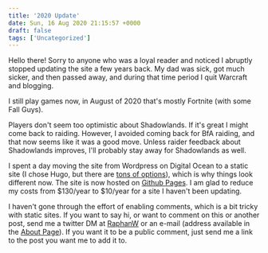 ```yaml
---
title: '2020 Update'
date: Sun, 16 Aug 2020 21:15:57 +0000
draft: false
tags: ['Uncategorized']
---
```


Hello there! Sorry to anyone who was a loyal reader and noticed I abruptly stopped updating the site a few years back. My dad was sick, got much sicker, and then passed away, and during that time period I quit Warcraft and blogging.

I still play games now, in August of 2020 that's mostly Fortnite (with some Fall Guys).

Players don't seem too optimistic about Shadowlands. If it's great I might come back to raiding. However, I avoided coming back for BfA raiding, and that now seems like it was a good move. Unless raider feedback about Shadowlands improves, I'll probably stay away for Shadowlands as well.

I spent a day moving the site from Wordpress on Digital Ocean to a static site (I chose Hugo, but there are [tons of options](https://www.staticgen.com/)), which is why things look different now. The site is now hosted on [Github Pages](https://pages.github.com/). I am glad to reduce my costs from $130/year to $10/year for a site I haven't been updating.

I haven't gone through the effort of enabling comments, which is a bit tricky with static sites. If you want to say hi, or want to comment on this or another post, send me a twitter DM at [RaphanW](https://twitter.com/RaphanW) or an e-mail (address available in the [About Page](/about/)). If you want it to be a public comment, just send me a link to the post you want me to add it to.